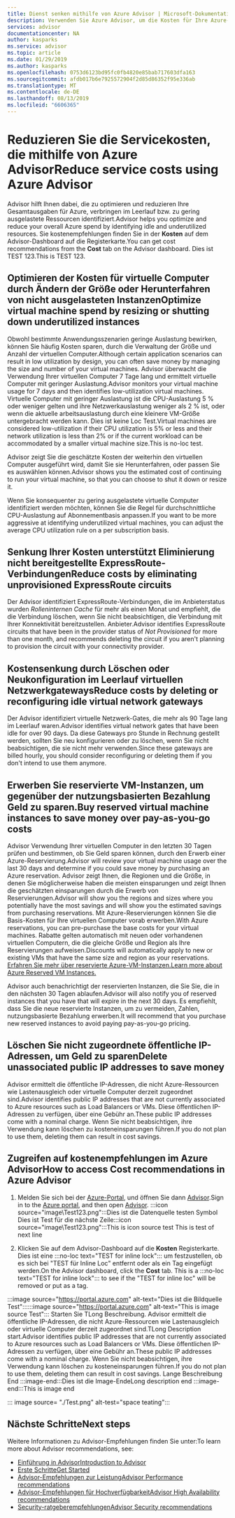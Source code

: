 ```yaml
---
title: Dienst senken mithilfe von Azure Advisor | Microsoft-Dokumentation
description: Verwenden Sie Azure Advisor, um die Kosten für Ihre Azure-Bereitstellungen zu optimieren.
services: advisor
documentationcenter: NA
author: kasparks
ms.service: advisor
ms.topic: article
ms.date: 01/29/2019
ms.author: kasparks
ms.openlocfilehash: 0753d6123bd95fc0fb4820e85bab717603dfa163
ms.sourcegitcommit: afdb017b6e7925572904f2d85d86352f95e336ab
ms.translationtype: MT
ms.contentlocale: de-DE
ms.lasthandoff: 08/13/2019
ms.locfileid: "6606365"
---
```

# <a name="reduce-service-costs-using-azure-advisor"></a><span data-ttu-id="8fea6-103">Reduzieren Sie die Servicekosten, die mithilfe von Azure Advisor</span><span class="sxs-lookup"><span data-stu-id="8fea6-103">Reduce service costs using Azure Advisor</span></span>

<span data-ttu-id="8fea6-104">Advisor hilft Ihnen dabei, die zu optimieren und reduzieren Ihre Gesamtausgaben für Azure, verbringen im Leerlauf bzw. zu gering ausgelastete Ressourcen identifiziert.</span><span class="sxs-lookup"><span data-stu-id="8fea6-104">Advisor helps you optimize and reduce your overall Azure spend by identifying idle and underutilized resources.</span></span> <span data-ttu-id="8fea6-105">Sie kostenempfehlungen finden Sie in der **Kosten** auf dem Advisor-Dashboard auf die Registerkarte.</span><span class="sxs-lookup"><span data-stu-id="8fea6-105">You can get cost recommendations from the **Cost** tab on the Advisor dashboard.</span></span> <span data-ttu-id="8fea6-106">Dies ist TEST 123.</span><span class="sxs-lookup"><span data-stu-id="8fea6-106">This is TEST 123.</span></span>

## <a name="optimize-virtual-machine-spend-by-resizing-or-shutting-down-underutilized-instances"></a><span data-ttu-id="8fea6-107">Optimieren der Kosten für virtuelle Computer durch Ändern der Größe oder Herunterfahren von nicht ausgelasteten Instanzen</span><span class="sxs-lookup"><span data-stu-id="8fea6-107">Optimize virtual machine spend by resizing or shutting down underutilized instances</span></span> 

<span data-ttu-id="8fea6-108">Obwohl bestimmte Anwendungsszenarien geringe Auslastung bewirken, können Sie häufig Kosten sparen, durch die Verwaltung der Größe und Anzahl der virtuellen Computer.</span><span class="sxs-lookup"><span data-stu-id="8fea6-108">Although certain application scenarios can result in low utilization by design, you can often save money by managing the size and number of your virtual machines.</span></span> <span data-ttu-id="8fea6-109">Advisor überwacht die Verwendung Ihrer virtuellen Computer 7 Tage lang und ermittelt virtuelle Computer mit geringer Auslastung.</span><span class="sxs-lookup"><span data-stu-id="8fea6-109">Advisor monitors your virtual machine usage for 7 days and then identifies low-utilization virtual machines.</span></span> <span data-ttu-id="8fea6-110">Virtuelle Computer mit geringer Auslastung ist die CPU-Auslastung 5 % oder weniger gelten und ihre Netzwerkauslastung weniger als 2 % ist, oder wenn die aktuelle arbeitsauslastung durch eine kleinere VM-Größe untergebracht werden kann. Dies ist keine Loc Test.</span><span class="sxs-lookup"><span data-stu-id="8fea6-110">Virtual machines are considered low-utilization if their CPU utilization is 5% or less and their network utilization is less than 2% or if the current workload can be accommodated by a smaller virtual machine size.This is no-loc test.</span></span>

<span data-ttu-id="8fea6-111">Advisor zeigt Sie die geschätzte Kosten der weiterhin den virtuellen Computer ausgeführt wird, damit Sie sie Herunterfahren, oder passen Sie es auswählen können.</span><span class="sxs-lookup"><span data-stu-id="8fea6-111">Advisor shows you the estimated cost of continuing to run your virtual machine, so that you can choose to shut it down or resize it.</span></span>

<span data-ttu-id="8fea6-112">Wenn Sie konsequenter zu gering ausgelastete virtuelle Computer identifiziert werden möchten, können Sie die Regel für durchschnittliche CPU-Auslastung auf Abonnementbasis anpassen.</span><span class="sxs-lookup"><span data-stu-id="8fea6-112">If you want to be more aggressive at identifying underutilized virtual machines, you can adjust the average CPU utilization rule on a per subscription basis.</span></span>

## <a name="reduce-costs-by-eliminating-unprovisioned-expressroute-circuits"></a><span data-ttu-id="8fea6-113">Senkung Ihrer Kosten unterstützt Eliminierung nicht bereitgestellte ExpressRoute-Verbindungen</span><span class="sxs-lookup"><span data-stu-id="8fea6-113">Reduce costs by eliminating unprovisioned ExpressRoute circuits</span></span>

<span data-ttu-id="8fea6-114">Der Advisor identifiziert ExpressRoute-Verbindungen, die im Anbieterstatus wurden *Rolleninternen Cache* für mehr als einen Monat und empfiehlt, die die Verbindung löschen, wenn Sie nicht beabsichtigen, die Verbindung mit Ihrer Konnektivität bereitzustellen. Anbieter.</span><span class="sxs-lookup"><span data-stu-id="8fea6-114">Advisor identifies ExpressRoute circuits that have been in the provider status of *Not Provisioned* for more than one month, and recommends deleting the circuit if you aren't planning to provision the circuit with your connectivity provider.</span></span>

## <a name="reduce-costs-by-deleting-or-reconfiguring-idle-virtual-network-gateways"></a><span data-ttu-id="8fea6-115">Kostensenkung durch Löschen oder Neukonfiguration im Leerlauf virtuellen Netzwerkgateways</span><span class="sxs-lookup"><span data-stu-id="8fea6-115">Reduce costs by deleting or reconfiguring idle virtual network gateways</span></span>

<span data-ttu-id="8fea6-116">Der Advisor identifiziert virtuelle Netzwerk-Gates, die mehr als 90 Tage lang im Leerlauf waren.</span><span class="sxs-lookup"><span data-stu-id="8fea6-116">Advisor identifies virtual network gates that have been idle for over 90 days.</span></span> <span data-ttu-id="8fea6-117">Da diese Gateways pro Stunde in Rechnung gestellt werden, sollten Sie neu konfigurieren oder zu löschen, wenn Sie nicht beabsichtigen, die sie nicht mehr verwenden.</span><span class="sxs-lookup"><span data-stu-id="8fea6-117">Since these gateways are billed hourly, you should consider reconfiguring or deleting them if you don't intend to use them anymore.</span></span> 

## <a name="buy-reserved-virtual-machine-instances-to-save-money-over-pay-as-you-go-costs"></a><span data-ttu-id="8fea6-118">Erwerben Sie reservierte VM-Instanzen, um gegenüber der nutzungsbasierten Bezahlung Geld zu sparen.</span><span class="sxs-lookup"><span data-stu-id="8fea6-118">Buy reserved virtual machine instances to save money over pay-as-you-go costs</span></span>

<span data-ttu-id="8fea6-119">Advisor Verwendung Ihrer virtuellen Computer in den letzten 30 Tagen prüfen und bestimmen, ob Sie Geld sparen können, durch den Erwerb einer Azure-Reservierung.</span><span class="sxs-lookup"><span data-stu-id="8fea6-119">Advisor will review your virtual machine usage over the last 30 days and determine if you could save money by purchasing an Azure reservation.</span></span> <span data-ttu-id="8fea6-120">Advisor zeigt Ihnen, die Regionen und die Größe, in denen Sie möglicherweise haben die meisten einsparungen und zeigt Ihnen die geschätzten einsparungen durch die Erwerb von Reservierungen.</span><span class="sxs-lookup"><span data-stu-id="8fea6-120">Advisor will show you the regions and sizes where you potentially have the most savings and will show you the estimated savings from purchasing reservations.</span></span> <span data-ttu-id="8fea6-121">Mit Azure-Reservierungen können Sie die Basis-Kosten für Ihre virtuellen Computer vorab erwerben.</span><span class="sxs-lookup"><span data-stu-id="8fea6-121">With Azure reservations, you can pre-purchase the base costs for your virtual machines.</span></span> <span data-ttu-id="8fea6-122">Rabatte gelten automatisch mit neuen oder vorhandenen virtuellen Computern, die die gleiche Größe und Region als Ihre Reservierungen aufweisen.</span><span class="sxs-lookup"><span data-stu-id="8fea6-122">Discounts will automatically apply to new or existing VMs that have the same size and region as your reservations.</span></span> [<span data-ttu-id="8fea6-123">Erfahren Sie mehr über reservierte Azure-VM-Instanzen.</span><span class="sxs-lookup"><span data-stu-id="8fea6-123">Learn more about Azure Reserved VM Instances.</span></span>](https://azure.microsoft.com/pricing/reserved-vm-instances/)

<span data-ttu-id="8fea6-124">Advisor auch benachrichtigt der reservierten Instanzen, die Sie Sie, die in den nächsten 30 Tagen ablaufen.</span><span class="sxs-lookup"><span data-stu-id="8fea6-124">Advisor will also notify you of reserved instances that you have that will expire in the next 30 days.</span></span> <span data-ttu-id="8fea6-125">Es empfiehlt, dass Sie die neue reservierte Instanzen, um zu vermeiden, Zahlen, nutzungsbasierte Bezahlung erwerben.</span><span class="sxs-lookup"><span data-stu-id="8fea6-125">It will recommend that you purchase new reserved instances to avoid paying pay-as-you-go pricing.</span></span>

## <a name="delete-unassociated-public-ip-addresses-to-save-money"></a><span data-ttu-id="8fea6-126">Löschen Sie nicht zugeordnete öffentliche IP-Adressen, um Geld zu sparen</span><span class="sxs-lookup"><span data-stu-id="8fea6-126">Delete unassociated public IP addresses to save money</span></span>

<span data-ttu-id="8fea6-127">Advisor ermittelt die öffentliche IP-Adressen, die nicht Azure-Ressourcen wie Lastenausgleich oder virtuelle Computer derzeit zugeordnet sind.</span><span class="sxs-lookup"><span data-stu-id="8fea6-127">Advisor identifies public IP addresses that are not currently associated to Azure resources such as Load Balancers or VMs.</span></span> <span data-ttu-id="8fea6-128">Diese öffentlichen IP-Adressen zu verfügen, über eine Gebühr an.</span><span class="sxs-lookup"><span data-stu-id="8fea6-128">These public IP addresses come with a nominal charge.</span></span> <span data-ttu-id="8fea6-129">Wenn Sie nicht beabsichtigen, ihre Verwendung kann löschen zu kosteneinsparungen führen.</span><span class="sxs-lookup"><span data-stu-id="8fea6-129">If you do not plan to use them, deleting them can result in cost savings.</span></span>

## <a name="how-to-access-cost-recommendations-in-azure-advisor"></a><span data-ttu-id="8fea6-130">Zugreifen auf kostenempfehlungen im Azure Advisor</span><span class="sxs-lookup"><span data-stu-id="8fea6-130">How to access Cost recommendations in Azure Advisor</span></span>

1. <span data-ttu-id="8fea6-131">Melden Sie sich bei der [Azure-Portal](https://portal.azure.com), und öffnen Sie dann [Advisor](https://aka.ms/azureadvisordashboard).</span><span class="sxs-lookup"><span data-stu-id="8fea6-131">Sign in to the [Azure portal](https://portal.azure.com), and then open [Advisor](https://aka.ms/azureadvisordashboard).</span></span>
<span data-ttu-id="8fea6-132">:::icon source="image\Test123.png":::Dies ist die Datenquelle testen Symbol Dies ist Test für die nächste Zeile</span><span class="sxs-lookup"><span data-stu-id="8fea6-132">:::icon source="image\Test123.png":::This is icon source test This is test of next line</span></span>

2.  <span data-ttu-id="8fea6-133">Klicken Sie auf dem Advisor-Dashboard auf die **Kosten** Registerkarte. Dies ist eine :::no-loc text="TEST for inline lock"::: um festzustellen, ob es sich bei "TEST für Inline Loc" entfernt oder als ein Tag eingefügt werden.</span><span class="sxs-lookup"><span data-stu-id="8fea6-133">On the Advisor dashboard, click the **Cost** tab. This is a :::no-loc text="TEST for inline lock"::: to see if the "TEST for inline loc" will be removed or put as a tag.</span></span>

<span data-ttu-id="8fea6-134">:::image source="https://portal.azure.com" alt-text="Dies ist die Bildquelle Test":::</span><span class="sxs-lookup"><span data-stu-id="8fea6-134">:::image source="https://portal.azure.com" alt-text="This is image source Test":::</span></span>
<span data-ttu-id="8fea6-135">Starten Sie TLong Beschreibung. Advisor ermittelt die öffentliche IP-Adressen, die nicht Azure-Ressourcen wie Lastenausgleich oder virtuelle Computer derzeit zugeordnet sind.</span><span class="sxs-lookup"><span data-stu-id="8fea6-135">TLong Description start.Advisor identifies public IP addresses that are not currently associated to Azure resources such as Load Balancers or VMs.</span></span> <span data-ttu-id="8fea6-136">Diese öffentlichen IP-Adressen zu verfügen, über eine Gebühr an.</span><span class="sxs-lookup"><span data-stu-id="8fea6-136">These public IP addresses come with a nominal charge.</span></span> <span data-ttu-id="8fea6-137">Wenn Sie nicht beabsichtigen, ihre Verwendung kann löschen zu kosteneinsparungen führen.</span><span class="sxs-lookup"><span data-stu-id="8fea6-137">If you do not plan to use them, deleting them can result in cost savings.</span></span>
<span data-ttu-id="8fea6-138">Lange Beschreibung End :::image-end:::Dies ist die Image-Ende</span><span class="sxs-lookup"><span data-stu-id="8fea6-138">Long description end :::image-end:::This is image end</span></span>

::: image source= "./Test.png" alt-test="space teating":::
## <a name="next-steps"></a><span data-ttu-id="8fea6-139">Nächste Schritte</span><span class="sxs-lookup"><span data-stu-id="8fea6-139">Next steps</span></span>

<span data-ttu-id="8fea6-140">Weitere Informationen zu Advisor-Empfehlungen finden Sie unter:</span><span class="sxs-lookup"><span data-stu-id="8fea6-140">To learn more about Advisor recommendations, see:</span></span>
* [<span data-ttu-id="8fea6-141">Einführung in Advisor</span><span class="sxs-lookup"><span data-stu-id="8fea6-141">Introduction to Advisor</span></span>](advisor-overview.md)
* [<span data-ttu-id="8fea6-142">Erste Schritte</span><span class="sxs-lookup"><span data-stu-id="8fea6-142">Get Started</span></span>](advisor-get-started.md)
* [<span data-ttu-id="8fea6-143">Advisor-Empfehlungen zur Leistung</span><span class="sxs-lookup"><span data-stu-id="8fea6-143">Advisor Performance recommendations</span></span>](advisor-cost-recommendations.md)
* [<span data-ttu-id="8fea6-144">Advisor-Empfehlungen für Hochverfügbarkeit</span><span class="sxs-lookup"><span data-stu-id="8fea6-144">Advisor High Availability recommendations</span></span>](advisor-cost-recommendations.md)
* [<span data-ttu-id="8fea6-145">Security-ratgeberempfehlungen</span><span class="sxs-lookup"><span data-stu-id="8fea6-145">Advisor Security recommendations</span></span>](advisor-cost-recommendations.md)
